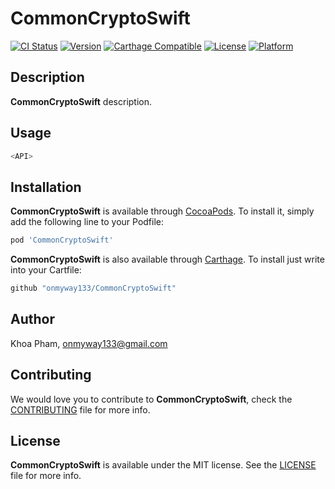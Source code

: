 # CommonCryptoSwift

[![CI Status](http://img.shields.io/travis/onmyway133/CommonCryptoSwift.svg?style=flat)](https://travis-ci.org/onmyway133/CommonCryptoSwift)
[![Version](https://img.shields.io/cocoapods/v/CommonCryptoSwift.svg?style=flat)](http://cocoadocs.org/docsets/CommonCryptoSwift)
[![Carthage Compatible](https://img.shields.io/badge/Carthage-compatible-4BC51D.svg?style=flat)](https://github.com/Carthage/Carthage)
[![License](https://img.shields.io/cocoapods/l/CommonCryptoSwift.svg?style=flat)](http://cocoadocs.org/docsets/CommonCryptoSwift)
[![Platform](https://img.shields.io/cocoapods/p/CommonCryptoSwift.svg?style=flat)](http://cocoadocs.org/docsets/CommonCryptoSwift)

## Description

**CommonCryptoSwift** description.

## Usage

```swift
<API>
```

## Installation

**CommonCryptoSwift** is available through [CocoaPods](http://cocoapods.org). To install
it, simply add the following line to your Podfile:

```ruby
pod 'CommonCryptoSwift'
```

**CommonCryptoSwift** is also available through [Carthage](https://github.com/Carthage/Carthage).
To install just write into your Cartfile:

```ruby
github "onmyway133/CommonCryptoSwift"
```

## Author

Khoa Pham, onmyway133@gmail.com

## Contributing

We would love you to contribute to **CommonCryptoSwift**, check the [CONTRIBUTING](https://github.com/onmyway133/CommonCryptoSwift/blob/master/CONTRIBUTING.md) file for more info.

## License

**CommonCryptoSwift** is available under the MIT license. See the [LICENSE](https://github.com/onmyway133/CommonCryptoSwift/blob/master/LICENSE.md) file for more info.
